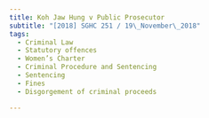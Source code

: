 ```yaml
---
title: Koh Jaw Hung v Public Prosecutor 
subtitle: "[2018] SGHC 251 / 19\_November\_2018"
tags:
  - Criminal Law
  - Statutory offences
  - Women’s Charter
  - Criminal Procedure and Sentencing
  - Sentencing
  - Fines
  - Disgorgement of criminal proceeds

---
```


